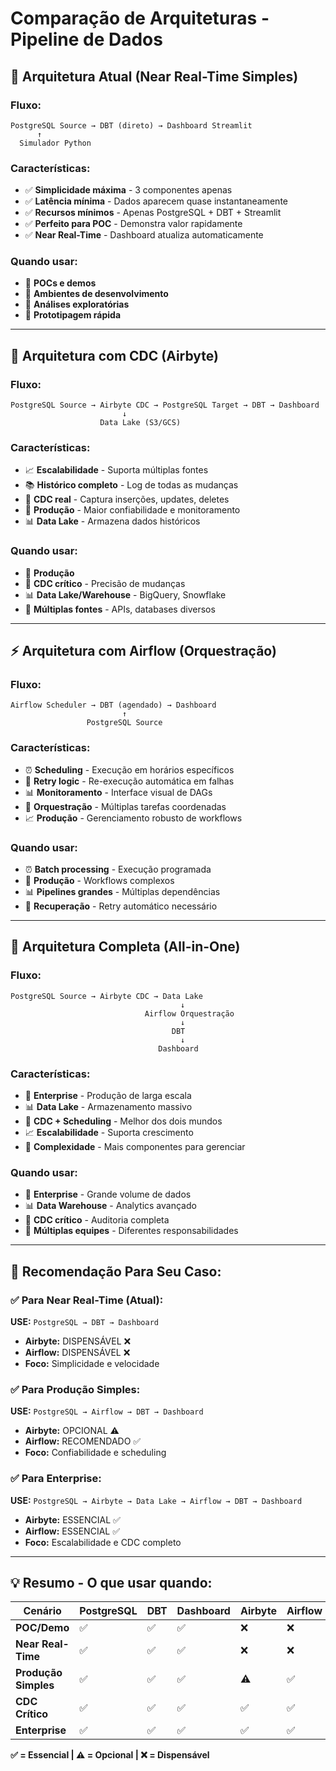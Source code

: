 # Comparação de Arquiteturas - Pipeline de Dados

## 🎯 **Arquitetura Atual (Near Real-Time Simples)**

### **Fluxo:**
```
PostgreSQL Source → DBT (direto) → Dashboard Streamlit
      ↑
  Simulador Python
```

### **Características:**
- ✅ **Simplicidade máxima** - 3 componentes apenas
- ✅ **Latência mínima** - Dados aparecem quase instantaneamente
- ✅ **Recursos mínimos** - Apenas PostgreSQL + DBT + Streamlit
- ✅ **Perfeito para POC** - Demonstra valor rapidamente
- ✅ **Near Real-Time** - Dashboard atualiza automaticamente

### **Quando usar:**
- 🎯 **POCs e demos**
- 🎯 **Ambientes de desenvolvimento**
- 🎯 **Análises exploratórias**
- 🎯 **Prototipagem rápida**

---

## 🔄 **Arquitetura com CDC (Airbyte)**

### **Fluxo:**
```
PostgreSQL Source → Airbyte CDC → PostgreSQL Target → DBT → Dashboard
                         ↓
                    Data Lake (S3/GCS)
```

### **Características:**
- 📈 **Escalabilidade** - Suporta múltiplas fontes
- 📚 **Histórico completo** - Log de todas as mudanças
- 🔄 **CDC real** - Captura inserções, updates, deletes
- 🏢 **Produção** - Maior confiabilidade e monitoramento
- 📊 **Data Lake** - Armazena dados históricos

### **Quando usar:**
- 🏢 **Produção**
- 🔄 **CDC crítico** - Precisão de mudanças
- 📊 **Data Lake/Warehouse** - BigQuery, Snowflake
- 🔗 **Múltiplas fontes** - APIs, databases diversos

---

## ⚡ **Arquitetura com Airflow (Orquestração)**

### **Fluxo:**
```
Airflow Scheduler → DBT (agendado) → Dashboard
                         ↑
                 PostgreSQL Source
```

### **Características:**
- ⏰ **Scheduling** - Execução em horários específicos
- 🔄 **Retry logic** - Re-execução automática em falhas
- 📊 **Monitoramento** - Interface visual de DAGs
- 🔗 **Orquestração** - Múltiplas tarefas coordenadas
- 📈 **Produção** - Gerenciamento robusto de workflows

### **Quando usar:**
- ⏰ **Batch processing** - Execução programada
- 🏢 **Produção** - Workflows complexos
- 📊 **Pipelines grandes** - Múltiplas dependências
- 🔄 **Recuperação** - Retry automático necessário

---

## 🚀 **Arquitetura Completa (All-in-One)**

### **Fluxo:**
```
PostgreSQL Source → Airbyte CDC → Data Lake
                                      ↓
                              Airflow Orquestração
                                      ↓
                                    DBT
                                      ↓
                                 Dashboard
```

### **Características:**
- 🏢 **Enterprise** - Produção de larga escala
- 📊 **Data Lake** - Armazenamento massivo
- 🔄 **CDC + Scheduling** - Melhor dos dois mundos
- 📈 **Escalabilidade** - Suporta crescimento
- 🔧 **Complexidade** - Mais componentes para gerenciar

### **Quando usar:**
- 🏢 **Enterprise** - Grande volume de dados
- 📊 **Data Warehouse** - Analytics avançado
- 🔄 **CDC crítico** - Auditoria completa
- 👥 **Múltiplas equipes** - Diferentes responsabilidades

---

## 🎯 **Recomendação Para Seu Caso:**

### **✅ Para Near Real-Time (Atual):**
**USE:** `PostgreSQL → DBT → Dashboard`
- **Airbyte:** DISPENSÁVEL ❌
- **Airflow:** DISPENSÁVEL ❌
- **Foco:** Simplicidade e velocidade

### **✅ Para Produção Simples:**
**USE:** `PostgreSQL → Airflow → DBT → Dashboard`
- **Airbyte:** OPCIONAL ⚠️
- **Airflow:** RECOMENDADO ✅
- **Foco:** Confiabilidade e scheduling

### **✅ Para Enterprise:**
**USE:** `PostgreSQL → Airbyte → Data Lake → Airflow → DBT → Dashboard`
- **Airbyte:** ESSENCIAL ✅
- **Airflow:** ESSENCIAL ✅
- **Foco:** Escalabilidade e CDC completo

---

## 💡 **Resumo - O que usar quando:**

| Cenário | PostgreSQL | DBT | Dashboard | Airbyte | Airflow |
|---------|------------|-----|-----------|---------|---------|
| **POC/Demo** | ✅ | ✅ | ✅ | ❌ | ❌ |
| **Near Real-Time** | ✅ | ✅ | ✅ | ❌ | ❌ |
| **Produção Simples** | ✅ | ✅ | ✅ | ⚠️ | ✅ |
| **CDC Crítico** | ✅ | ✅ | ✅ | ✅ | ✅ |
| **Enterprise** | ✅ | ✅ | ✅ | ✅ | ✅ |

**✅ = Essencial | ⚠️ = Opcional | ❌ = Dispensável** 